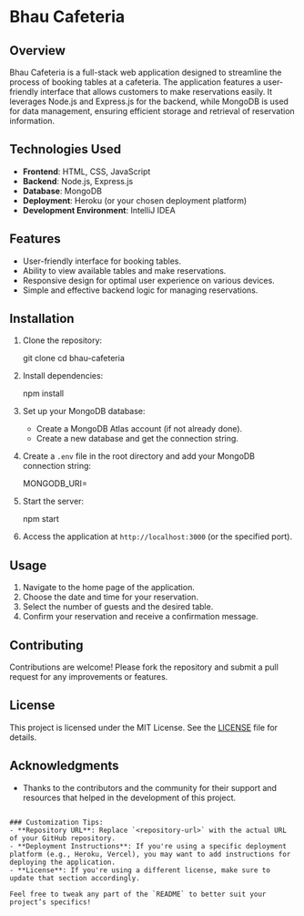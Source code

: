 # Bhau Cafeteria

## Overview
Bhau Cafeteria is a full-stack web application designed to streamline the process of booking tables at a cafeteria. The application features a user-friendly interface that allows customers to make reservations easily. It leverages Node.js and Express.js for the backend, while MongoDB is used for data management, ensuring efficient storage and retrieval of reservation information.

## Technologies Used
- **Frontend**: HTML, CSS, JavaScript
- **Backend**: Node.js, Express.js
- **Database**: MongoDB
- **Deployment**: Heroku (or your chosen deployment platform)
- **Development Environment**: IntelliJ IDEA

## Features
- User-friendly interface for booking tables.
- Ability to view available tables and make reservations.
- Responsive design for optimal user experience on various devices.
- Simple and effective backend logic for managing reservations.

## Installation
1. Clone the repository:
   
   git clone <repository-url>
   cd bhau-cafeteria
   
2. Install dependencies:

   npm install
   
4. Set up your MongoDB database:
   - Create a MongoDB Atlas account (if not already done).
   - Create a new database and get the connection string.

5. Create a `.env` file in the root directory and add your MongoDB connection string:
   
   MONGODB_URI=<your-mongodb-connection-string>
   

6. Start the server:
   
   npm start
   

7. Access the application at `http://localhost:3000` (or the specified port).

## Usage
1. Navigate to the home page of the application.
2. Choose the date and time for your reservation.
3. Select the number of guests and the desired table.
4. Confirm your reservation and receive a confirmation message.

## Contributing
Contributions are welcome! Please fork the repository and submit a pull request for any improvements or features.

## License
This project is licensed under the MIT License. See the [LICENSE](LICENSE) file for details.

## Acknowledgments
- Thanks to the contributors and the community for their support and resources that helped in the development of this project.
```

### Customization Tips:
- **Repository URL**: Replace `<repository-url>` with the actual URL of your GitHub repository.
- **Deployment Instructions**: If you're using a specific deployment platform (e.g., Heroku, Vercel), you may want to add instructions for deploying the application.
- **License**: If you're using a different license, make sure to update that section accordingly.

Feel free to tweak any part of the `README` to better suit your project’s specifics!
